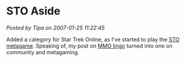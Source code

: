 # STO Aside

*Posted by Tipa on 2007-01-25 11:22:45*

Added a category for Star Trek Online, as I've started to play the [STO metagame](http://www.startrek-online.net/). Speaking of, my post on [MMO lingo](../index.php/2007/01/25/wc-xp-grp-lftank1m-xr-rtg/) turned into one on community and metagaming.
